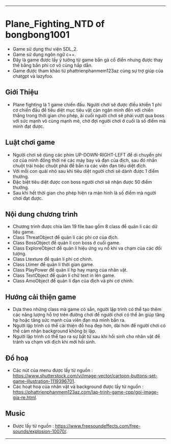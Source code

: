 -----------------------------------------------------------------------------------------------------------------------------------------------
# Plane_Fighting_NTD of bongbong1001
- Game sử dụng thư viện SDL_2.
- Game sử dụng ngôn ngữ c++.
- Đây là game được lấy ý tưởng từ game bắn gà cổ điển nhưng được thay thế bằng bắn phi cơ vô cùng hấp dẫn.
- Game được tham khảo từ phattrienphanmem123az cùng sự trợ giúp của chatgpt và lazyfoo.

## Giới Thiệu
- Plane fighting là 1 game chiến đấu. Người chơi sẽ được điều khiển 1 phi cơ chiến đấu để tiêu diệt mục tiêu vật cản ngăn mình 
đến với chiến thắng trong thời gian cho phép, ải cuối người chơi sẽ phải vượt qua boss với sức mạnh vô cùng mạnh mẽ, chờ đợi người 
chơi ở cuối là số điểm mà mình đạt được.

## Luật chơi game
- Người chơi sẽ dùng các phím UP-DOWN-RIGHT-LEFT để di chuyển phi cơ của mình đồng thời né các máy bay và đạn của địch, sau đó nhấn chuột trái 
  hoặc chuột phải để bắn ra các viên đạn tiêu diệt địch.
- Với mỗi con quái nhỏ sau khi tiêu diệt người chơi sẽ dành được 1 điểm thưởng.
- Đặc biệt tiêu diệt được con boss người chơi sẽ nhận được 50 điểm thưởng.
- Sau khi hết thời gian cho phép hiện ra màn hình là số điểm mà người chơi đạt được.
## Nội dung chương trình
- Chương trình được chia làm 19 file bao gồm 8 class để quản lí các dữ liệu game.
- Class ThreatObject để quản lí các phi cơ của địch.
- Class BossObject để quản lí con boss ở cuối game.
- Class ExploreObject để quản lí hiệu ứng vụ nổ khi va chạm của các đối tượng.
- Class Ltexture để quản lí phi cơ chính.
- Class Ltimer để quản lí thời gian game.
- Class PlayPower để quản lí hp hay mạng của nhân vật.
- Class TextObject để quản lí chữ text in lên game.
- Class AmoObject để quản lí đạn của địch và phi cơ chính.
## Hướng cải thiện game
- Dựa theo những class mà game có sẵn, người lập trình có thể tạo thêm các năng lượng hỗ trợ trên đường chơi để người chơi có thể ăn giúp 
  tăng hp hoặc tăng sức mạnh của viên đạn mà mình bắn ra. 
- Người lập trình có thể cải thiện đồ hoạ đẹp hơn, dài hơn để người chơi có thể cảm nhận background không bị lặp.
- Người lập trình có thể tạo ra sự bất tử sau khi hồi sinh cho nhân vật để tránh va chạm với địch khi mới hồi sinh.
## Đồ hoạ
- Các nút của menu được lấy từ nguồn : https://www.shutterstock.com/vi/image-vector/cartoon-buttons-set-game-illustration-1119396701.
- Các hoạt hoạ của nhân vật và background được lấy từ nguồn : https://phattrienphanmem123az.com/lap-trinh-game-cpp/goi-image-gia-re.html.

## Music

- Được lấy từ nguồn : https://www.freesoundeffects.com/free-sounds/explosion-10070/.
-------------------------------------------------------------------------------------------------------------------------------------------------



